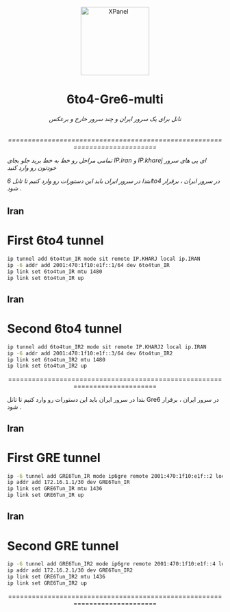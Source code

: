 <p align="center">
<picture>
<img width="160" height="160"  alt="XPanel" src="https://github.com/iPmartNetwork/iPmart-SSH/blob/main/images/logo.png">
</picture>
  </p> 
<p align="center">
<h1 align="center"/>6to4-Gre6-multi</h1>
<h6 align="center">
تانل برای یک سرور ایران و چند سرور خارج و برعکس 
<h6>
</p>


<p align="center">===========================================================================


تمامی مراحل رو خط به خط برید جلو بجای IP.iran و IP.kharej ای پی های سرور خودتون رو وارد کنید

ابتدا در سرور ایران باید این دستورات رو وارد کنیم تا تانل 6to4 در سرور ایران ، برقرار شود .



## Iran

# First 6to4 tunnel

```bash
ip tunnel add 6to4tun_IR mode sit remote IP.KHARJ local ip.IRAN
ip -6 addr add 2001:470:1f10:e1f::1/64 dev 6to4tun_IR
ip link set 6to4tun_IR mtu 1480
ip link set 6to4tun_IR up
```

## Iran

# Second 6to4 tunnel

```bash
ip tunnel add 6to4tun_IR2 mode sit remote IP.KHARJ2 local ip.IRAN
ip -6 addr add 2001:470:1f10:e1f::3/64 dev 6to4tun_IR2
ip link set 6to4tun_IR2 mtu 1480
ip link set 6to4tun_IR2 up
```



<p align="center">===========================================================================


بتدا در سرور ایران باید این دستورات رو وارد کنیم تا تانل Gre6 در سرور ایران ، برقرار شود .


## Iran

# First GRE tunnel

```bash
ip -6 tunnel add GRE6Tun_IR mode ip6gre remote 2001:470:1f10:e1f::2 local 2001:470:1f10:e1f::1
ip addr add 172.16.1.1/30 dev GRE6Tun_IR
ip link set GRE6Tun_IR mtu 1436
ip link set GRE6Tun_IR up
```

## Iran


# Second GRE tunnel

```bash
ip -6 tunnel add GRE6Tun_IR2 mode ip6gre remote 2001:470:1f10:e1f::4 local 2001:470:1f10:e1f::3
ip addr add 172.16.2.1/30 dev GRE6Tun_IR2
ip link set GRE6Tun_IR2 mtu 1436
ip link set GRE6Tun_IR2 up
```



<p align="center">===========================================================================




